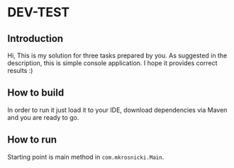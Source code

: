 # DEV-TEST

## Introduction

Hi,
This is my solution for three tasks prepared by you. As suggested in the description, this is simple console application. I hope it provides correct results :) 

## How to build

In order to run it just load it to your IDE, download dependencies via Maven and you are ready to go.

## How to run

Starting point is main method in `com.mkrosnicki.Main`.
